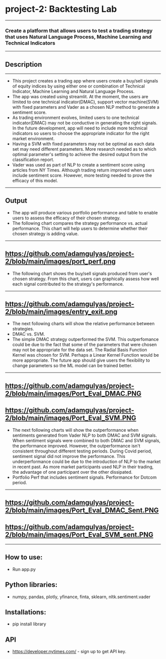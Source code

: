 # project-2: Backtesting Lab
---
### Create a platform that allows users to test a trading strategy that uses Natural Language Process, Machine Learning and Technical Indicators
---
## Description
---
* This project creates a trading app where users create a buy/sell signals of equity indices by using either one or combination of Technical Indicator, Machine Learning and Natural Language Process.
* The app was created using streamlit.  At the moment, the users are limited to one technical indicator(DMAC), support vector machine(SVM) with fixed parameters and Vader as a chosen NLP method to generate a sentiment score.
* As trading environment evolves, limited users to one technical indicator(DMAC) may not be conductive in generating the right signals.  In the future development, app will need to include more technical indicators so users to choose the appropriate indicator for the right market environment.
* Having a SVM with fixed parameters may not be optimal as each data set may need different parameters.  More research needed as to which optimal parameter's setting to achieve the desired output from the classification report.
* Vader was used  as part of NLP to create a sentiment score using articles from NY Times.  Although trading return improved when users include sentiment score.  However, more testing needed to prove the efficacy of this model.
---
## Output
* The app will produce various portfolio performance and table to enable users to assess the efficacy of their chosen strategy.  
* The following chart compares the strategy performance vs. actual performance.  This chart will help users to determine whether their chosen strategy is adding value.
---
https://github.com/adamgulyas/project-2/blob/main/images/port_perf.png
---
* The following chart shows the buy/sell signals produced from user's chosen strategy.  From this chart, users can graphically assess how well each signal contributed to the strategy's performance.
---
https://github.com/adamgulyas/project-2/blob/main/images/entry_exit.png
---
* The next following charts will show the relative performance between strategies.  
* DMAC vs. SVM.  
* The simple DMAC strategy outperformed the SVM.  This outperfomance could be due to the fact that some of the parameters that were chosen may not be appropriate for the data set.  The Radial Basis Function Kernel was chosen for SVM.  Perhaps a Linear Kernel Function would be more appropriate.  The future app should give users the flexibility to change parameters so the ML model can be trained better.
---
https://github.com/adamgulyas/project-2/blob/main/images/Port_Eval_DMAC.PNG
---
https://github.com/adamgulyas/project-2/blob/main/images/Port_Eval_SVM.PNG
---
* The next following charts will show the outperformance when sentiments generated from Vader NLP to both DMAC and SVM signals.  When sentiment signals were combined to both DMAC and SVM signals, the performance improved.  However, the outperformance isn't consistent throughout different testing periods.  During Covid period, sentiment signal did not improve the performance.  This underperformance could be due to the introduction of NLP to the market in recent past.  As more market participants used NLP in their trading, the advantage of one participant over the other dissipated.
* Portfolio Perf that includes sentiment signals.  Performance for Dotcom period.
---
https://github.com/adamgulyas/project-2/blob/main/images/Port_Eval_DMAC_Sent.PNG
---
https://github.com/adamgulyas/project-2/blob/main/images/Port_Eval_SVM_sent.PNG
---










---
## How to use:
* Run app.py
## Python libraries:
* numpy, pandas, plotly, yfinance, finta, sklearn, nltk.sentiment.vader
## Installations:
* pip install library
## API
* https://developer.nytimes.com/ - sign up to get API key.


